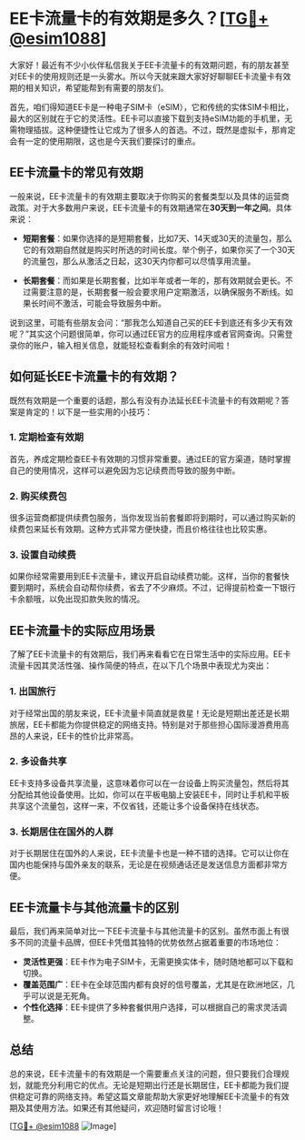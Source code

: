 # EE卡流量卡的有效期是多久？[[TG💪+ @esim1088](https://t.me/s/esim1088)]

大家好！最近有不少小伙伴私信我关于EE卡流量卡的有效期问题，有的朋友甚至对EE卡的使用规则还是一头雾水。所以今天就来跟大家好好聊聊EE卡流量卡有效期的相关知识，希望能帮到有需要的朋友们。

首先，咱们得知道EE卡是一种电子SIM卡（eSIM），它和传统的实体SIM卡相比，最大的区别就在于它的灵活性。EE卡可以直接下载到支持eSIM功能的手机里，无需物理插拔。这种便捷性让它成为了很多人的首选。不过，既然是虚拟卡，那肯定会有一定的使用期限，这也是今天我们要探讨的重点。

## EE卡流量卡的常见有效期

一般来说，EE卡流量卡的有效期主要取决于你购买的套餐类型以及具体的运营商政策。对于大多数用户来说，EE卡流量卡的有效期通常在**30天到一年之间**。具体来说：

- **短期套餐**：如果你选择的是短期套餐，比如7天、14天或30天的流量包，那么它的有效期自然就是购买时所选的时间长度。举个例子，如果你买了一个30天的流量包，那么从激活之日起，这30天内你都可以尽情享用流量。
  
- **长期套餐**：而如果是长期套餐，比如半年或者一年的，那有效期就会更长。不过需要注意的是，长期套餐一般会要求用户定期激活，以确保服务不断线。如果长时间不激活，可能会导致服务中断。

说到这里，可能有些朋友会问：“那我怎么知道自己买的EE卡到底还有多少天有效呢？”其实这个问题很简单，你可以通过EE官方的应用程序或者官网查询。只需登录你的账户，输入相关信息，就能轻松查看剩余的有效时间啦！

## 如何延长EE卡流量卡的有效期？

既然有效期是一个重要的话题，那么有没有办法延长EE卡流量卡的有效期呢？答案是肯定的！以下是一些实用的小技巧：

### 1. 定期检查有效期
首先，养成定期检查EE卡有效期的习惯非常重要。通过EE的官方渠道，随时掌握自己的使用情况，这样可以避免因为忘记续费而导致的服务中断。

### 2. 购买续费包
很多运营商都提供续费包服务，当你发现当前套餐即将到期时，可以通过购买新的续费包来延长有效期。这种方式非常方便快捷，而且价格往往也比较实惠。

### 3. 设置自动续费
如果你经常需要用到EE卡流量卡，建议开启自动续费功能。这样，当你的套餐快要到期时，系统会自动帮你续费，省去了不少麻烦。不过，记得提前检查一下银行卡余额哦，以免出现扣款失败的情况。

## EE卡流量卡的实际应用场景

了解了EE卡流量卡的有效期后，我们再来看看它在日常生活中的实际应用。EE卡流量卡因其灵活性强、操作简便的特点，在以下几个场景中表现尤为突出：

### 1. 出国旅行
对于经常出国的朋友来说，EE卡流量卡简直就是救星！无论是短期出差还是长期旅居，EE卡都能为你提供稳定的网络支持。特别是对于那些担心国际漫游费用高昂的人来说，EE卡的性价比非常高。

### 2. 多设备共享
EE卡支持多设备共享流量，这意味着你可以在一台设备上购买流量包，然后将其分配给其他设备使用。比如，你可以在平板电脑上安装EE卡，同时让手机和平板共享这个流量包，这样一来，不仅省钱，还能让多个设备保持在线状态。

### 3. 长期居住在国外的人群
对于长期居住在国外的人来说，EE卡流量卡也是一种不错的选择。它可以让你在国内也能保持与国外亲友的联系，无论是在视频通话还是发送信息方面都非常方便。

## EE卡流量卡与其他流量卡的区别

最后，我们再来简单对比一下EE卡流量卡与其他流量卡的区别。虽然市面上有很多不同的流量卡品牌，但EE卡凭借其独特的优势依然占据着重要的市场地位：

- **灵活性更强**：EE卡作为电子SIM卡，无需更换实体卡，随时随地都可以下载和切换。
- **覆盖范围广**：EE卡在全球范围内都有良好的信号覆盖，尤其是在欧洲地区，几乎可以说是无死角。
- **个性化选择**：EE卡提供了多种套餐供用户选择，可以根据自己的需求灵活调整。

## 总结

总的来说，EE卡流量卡的有效期是一个需要重点关注的问题，但只要我们合理规划，就能充分利用它的优点。无论是短期出行还是长期居住，EE卡都能为我们提供稳定可靠的网络支持。希望这篇文章能帮助大家更好地理解EE卡流量卡的有效期及其使用方法。如果还有其他疑问，欢迎随时留言讨论哦！

[[TG💪+ @esim1088](https://t.me/s/esim1088) ![Image](https://i.postimg.cc/4NQfJmqS/Snipaste-2025-05-13-00-14-12.png)]